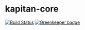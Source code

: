 # kapitan-core

[![Build Status](https://travis-ci.com/razee-io/Kapitan-core.svg?branch=master)](https://travis-ci.com/razee-io/Kapitan-core)
[![Greenkeeper badge](https://badges.greenkeeper.io/razee-io/Kapitan-core.svg)](https://greenkeeper.io/)
